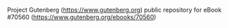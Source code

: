 Project Gutenberg (https://www.gutenberg.org) public repository for
eBook #70560 (https://www.gutenberg.org/ebooks/70560)
